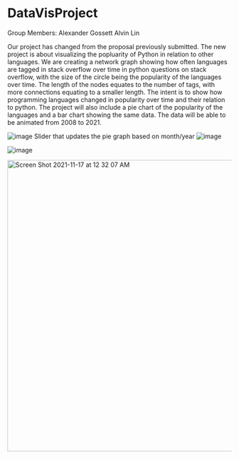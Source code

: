 # DataVisProject
Group Members:
Alexander Gossett
Alvin Lin

Our project has changed from the proposal previously submitted.
The new project is about visualizing the popluarity of Python in relation to other languages.
We are creating a network graph showing how often languages are tagged in stack overflow over time in python questions on stack overflow, with the size of the circle being the popularity of the languages over time. The length of the nodes equates to the number of tags, with more connections equating to a smaller length. The intent is to show how programming languages changed in popularity over time and their relation to python. The project will also include a pie chart of the popularity of the languages and a bar chart showing the same data. The data will be able to be animated from 2008 to 2021.

![image](https://user-images.githubusercontent.com/31517102/142144861-59b046cf-2a99-45e4-91ea-f933971fb6b6.png)
Slider that updates the pie graph based on month/year
![image](https://user-images.githubusercontent.com/31517102/142144896-84728432-33f3-426b-8385-f728c4bff901.png)

![image](https://user-images.githubusercontent.com/79809168/142149207-535460ae-efca-4a44-b1ed-b4f55cf9bacb.png)

<img width="654" alt="Screen Shot 2021-11-17 at 12 32 07 AM" src="https://user-images.githubusercontent.com/79809168/142155832-b76a65f5-04c7-4d1f-b4d0-feb68c937897.png">
